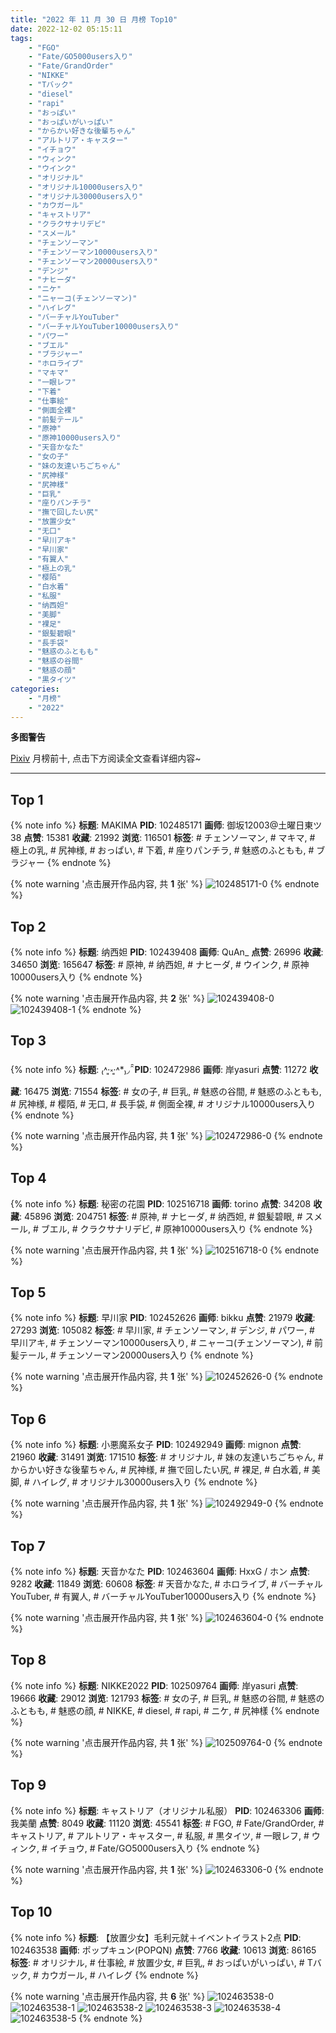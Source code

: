 ```yaml
---
title: "2022 年 11 月 30 日 月榜 Top10"
date: 2022-12-02 05:15:11
tags:
    - "FGO"
    - "Fate/GO5000users入り"
    - "Fate/GrandOrder"
    - "NIKKE"
    - "Tバック"
    - "diesel"
    - "rapi"
    - "おっぱい"
    - "おっぱいがいっぱい"
    - "からかい好きな後輩ちゃん"
    - "アルトリア・キャスター"
    - "イチョウ"
    - "ウィンク"
    - "ウインク"
    - "オリジナル"
    - "オリジナル10000users入り"
    - "オリジナル30000users入り"
    - "カウガール"
    - "キャストリア"
    - "クラクサナリデビ"
    - "スメール"
    - "チェンソーマン"
    - "チェンソーマン10000users入り"
    - "チェンソーマン20000users入り"
    - "デンジ"
    - "ナヒーダ"
    - "ニケ"
    - "ニャーコ(チェンソーマン)"
    - "ハイレグ"
    - "バーチャルYouTuber"
    - "バーチャルYouTuber10000users入り"
    - "パワー"
    - "ブエル"
    - "ブラジャー"
    - "ホロライブ"
    - "マキマ"
    - "一眼レフ"
    - "下着"
    - "仕事絵"
    - "側面全裸"
    - "前髪テール"
    - "原神"
    - "原神10000users入り"
    - "天音かなた"
    - "女の子"
    - "妹の友達いちごちゃん"
    - "尻神様"
    - "尻神樣"
    - "巨乳"
    - "座りパンチラ"
    - "撫で回したい尻"
    - "放置少女"
    - "无口"
    - "早川アキ"
    - "早川家"
    - "有翼人"
    - "極上の乳"
    - "樱陌"
    - "白水着"
    - "私服"
    - "纳西妲"
    - "美脚"
    - "裸足"
    - "銀髪碧眼"
    - "長手袋"
    - "魅惑のふともも"
    - "魅惑の谷間"
    - "魅惑の顔"
    - "黒タイツ"
categories:
    - "月榜"
    - "2022"
---
```


<i class="fa fa-triangle-exclamation"></i>**多图警告**<i class="fa fa-triangle-exclamation"></i>

[Pixiv](https://www.pixiv.net/) 月榜前十, 点击下方阅读全文查看详细内容~

<!-- more -->

---

## Top 1

{% note info %}
**标题**: MAKIMA
**PID**: 102485171 **画师**: 御坂12003@土曜日東ツ38
**点赞**: 15381 **收藏**: 21992 **浏览**: 116501
**标签**: # チェンソーマン, # マキマ, # 極上の乳, # 尻神様, # おっぱい, # 下着, # 座りパンチラ, # 魅惑のふともも, # ブラジャー
{% endnote %}

{% note warning '点击展开作品内容, 共 **1** 张' %}
![102485171-0](https://i.pixiv.re/img-original/img/2022/11/03/20/55/32/102485171_p0.jpg)
{% endnote %}

## Top 2

{% note info %}
**标题**: 纳西妲
**PID**: 102439408 **画师**: QuAn_
**点赞**: 26996 **收藏**: 34650 **浏览**: 165647
**标签**: # 原神, # 纳西妲, # ナヒーダ, # ウインク, # 原神10000users入り
{% endnote %}

{% note warning '点击展开作品内容, 共 **2** 张' %}
![102439408-0](https://i.pixiv.re/img-original/img/2022/11/02/01/09/49/102439408_p0.jpg)
![102439408-1](https://i.pixiv.re/img-original/img/2022/11/02/01/09/49/102439408_p1.jpg)
{% endnote %}

## Top 3

{% note info %}
**标题**: ₍˄·͈༝·͈˄*₎◞ ̑̑
**PID**: 102472986 **画师**: 岸yasuri
**点赞**: 11272 **收藏**: 16475 **浏览**: 71554
**标签**: # 女の子, # 巨乳, # 魅惑の谷間, # 魅惑のふともも, # 尻神様, # 樱陌, # 无口, # 長手袋, # 側面全裸, # オリジナル10000users入り
{% endnote %}

{% note warning '点击展开作品内容, 共 **1** 张' %}
![102472986-0](https://i.pixiv.re/img-original/img/2022/11/03/11/12/06/102472986_p0.png)
{% endnote %}

## Top 4

{% note info %}
**标题**: 秘密の花園
**PID**: 102516718 **画师**: torino
**点赞**: 34208 **收藏**: 45896 **浏览**: 204751
**标签**: # 原神, # ナヒーダ, # 纳西妲, # 銀髪碧眼, # スメール, # ブエル, # クラクサナリデビ, # 原神10000users入り
{% endnote %}

{% note warning '点击展开作品内容, 共 **1** 张' %}
![102516718-0](https://i.pixiv.re/img-original/img/2022/11/05/00/00/10/102516718_p0.jpg)
{% endnote %}

## Top 5

{% note info %}
**标题**: 早川家
**PID**: 102452626 **画师**: bikku
**点赞**: 21979 **收藏**: 27293 **浏览**: 105082
**标签**: # 早川家, # チェンソーマン, # デンジ, # パワー, # 早川アキ, # チェンソーマン10000users入り, # ニャーコ(チェンソーマン), # 前髪テール, # チェンソーマン20000users入り
{% endnote %}

{% note warning '点击展开作品内容, 共 **1** 张' %}
![102452626-0](https://i.pixiv.re/img-original/img/2022/11/02/17/27/59/102452626_p0.jpg)
{% endnote %}

## Top 6

{% note info %}
**标题**: 小悪魔系女子
**PID**: 102492949 **画师**: mignon
**点赞**: 21960 **收藏**: 31491 **浏览**: 171510
**标签**: # オリジナル, # 妹の友達いちごちゃん, # からかい好きな後輩ちゃん, # 尻神様, # 撫で回したい尻, # 裸足, # 白水着, # 美脚, # ハイレグ, # オリジナル30000users入り
{% endnote %}

{% note warning '点击展开作品内容, 共 **1** 张' %}
![102492949-0](https://i.pixiv.re/img-original/img/2022/11/04/00/47/01/102492949_p0.jpg)
{% endnote %}

## Top 7

{% note info %}
**标题**: 天音かなた
**PID**: 102463604 **画师**: HxxG / ホン
**点赞**: 9282 **收藏**: 11849 **浏览**: 60608
**标签**: # 天音かなた, # ホロライブ, # バーチャルYouTuber, # 有翼人, # バーチャルYouTuber10000users入り
{% endnote %}

{% note warning '点击展开作品内容, 共 **1** 张' %}
![102463604-0](https://i.pixiv.re/img-original/img/2022/11/03/00/04/06/102463604_p0.png)
{% endnote %}

## Top 8

{% note info %}
**标题**: NIKKE2022
**PID**: 102509764 **画师**: 岸yasuri
**点赞**: 19666 **收藏**: 29012 **浏览**: 121793
**标签**: # 女の子, # 巨乳, # 魅惑の谷間, # 魅惑のふともも, # 魅惑の顔, # NIKKE, # diesel, # rapi, # ニケ, # 尻神樣
{% endnote %}

{% note warning '点击展开作品内容, 共 **1** 张' %}
![102509764-0](https://i.pixiv.re/img-original/img/2022/11/04/20/03/03/102509764_p0.png)
{% endnote %}

## Top 9

{% note info %}
**标题**: キャストリア（オリジナル私服）
**PID**: 102463306 **画师**: 我美蘭
**点赞**: 8049 **收藏**: 11120 **浏览**: 45541
**标签**: # FGO, # Fate/GrandOrder, # キャストリア, # アルトリア・キャスター, # 私服, # 黒タイツ, # 一眼レフ, # ウィンク, # イチョウ, # Fate/GO5000users入り
{% endnote %}

{% note warning '点击展开作品内容, 共 **1** 张' %}
![102463306-0](https://i.pixiv.re/img-original/img/2022/11/03/00/00/11/102463306_p0.jpg)
{% endnote %}

## Top 10

{% note info %}
**标题**: 【放置少女】毛利元就＋イベントイラスト2点
**PID**: 102463538 **画师**: ポップキュン(POPQN)
**点赞**: 7766 **收藏**: 10613 **浏览**: 86165
**标签**: # オリジナル, # 仕事絵, # 放置少女, # 巨乳, # おっぱいがいっぱい, # Tバック, # カウガール, # ハイレグ
{% endnote %}

{% note warning '点击展开作品内容, 共 **6** 张' %}
![102463538-0](https://i.pixiv.re/img-original/img/2022/11/03/00/02/20/102463538_p0.jpg)
![102463538-1](https://i.pixiv.re/img-original/img/2022/11/03/00/02/20/102463538_p1.jpg)
![102463538-2](https://i.pixiv.re/img-original/img/2022/11/03/00/02/20/102463538_p2.jpg)
![102463538-3](https://i.pixiv.re/img-original/img/2022/11/03/00/02/20/102463538_p3.jpg)
![102463538-4](https://i.pixiv.re/img-original/img/2022/11/03/00/02/20/102463538_p4.jpg)
![102463538-5](https://i.pixiv.re/img-original/img/2022/11/03/00/02/20/102463538_p5.jpg)
{% endnote %}
